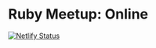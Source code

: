 # Ruby Meetup: Online

[![Netlify Status](https://api.netlify.com/api/v1/badges/04251eba-2ebc-4071-bb77-31d392b6720c/deploy-status)](https://app.netlify.com/sites/ruby-meetup-online/deploys)
